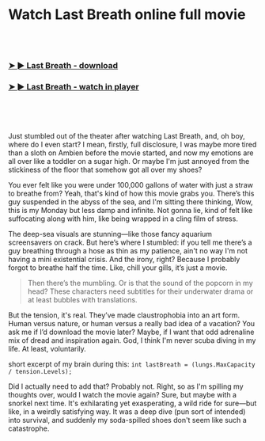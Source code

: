 <h1>Watch Last Breath online full movie</h1>


<br><br>

<h3><a href="https://Patricks-trojredlaten1987.github.io/itjlnpnhpf/">➤ ► Last Breath - download</a></h3> 
<h3><a href="https://Patricks-trojredlaten1987.github.io/itjlnpnhpf/">➤ ► Last Breath - watch in player</a></h3>


<br><br><br>


Just stumbled out of the theater after watching Last Breath, and, oh boy, where do I even start? I mean, firstly, full disclosure, I was maybe more tired than a sloth on Ambien before the movie started, and now my emotions are all over like a toddler on a sugar high. Or maybe I'm just annoyed from the stickiness of the floor that somehow got all over my shoes? 

You ever felt like you were under 100,000 gallons of water with just a straw to breathe from? Yeah, that's kind of how this movie grabs you. There’s this guy suspended in the abyss of the sea, and I'm sitting there thinking, Wow, this is my Monday but less damp and infinite. Not gonna lie, kind of felt like suffocating along with him, like being wrapped in a cling film of stress.

The deep-sea visuals are stunning—like those fancy aquarium screensavers on crack. But here’s where I stumbled: if you tell me there’s a guy breathing through a hose as thin as my patience, ain't no way I'm not having a mini existential crisis. And the irony, right? Because I probably forgot to breathe half the time. Like, chill your gills, it’s just a movie.

> Then there’s the mumbling. Or is that the sound of the popcorn in my head? These characters need subtitles for their underwater drama or at least bubbles with translations. 

But the tension, it's real. They’ve made claustrophobia into an art form. Human versus nature, or human versus a really bad idea of a vacation? You ask me if I’d download the movie later? Maybe, if I want that odd adrenaline mix of dread and inspiration again. God, I think I'm never scuba diving in my life. At least, voluntarily.

short excerpt of my brain during this: `int lastBreath = (lungs.MaxCapacity / tension.Levels);`

Did I actually need to add that? Probably not. Right, so as I'm spilling my thoughts over, would I watch the movie again? Sure, but maybe with a snorkel next time. It's exhilarating yet exasperating, a wild ride for sure—but like, in a weirdly satisfying way. It was a deep dive (pun sort of intended) into survival, and suddenly my soda-spilled shoes don't seem like such a catastrophe.
